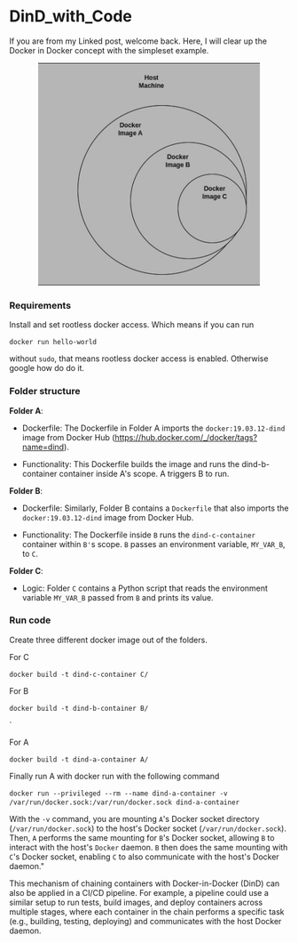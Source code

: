 # DinD_with_Code
If you are from my Linked post, welcome back. Here, I will clear up the Docker in Docker concept with the simpleset example. 
<p align="center">
  <img src="dind.jpeg" alt="GitHub Logo" width="400"/>
</p>

### Requirements
Install and set rootless docker access. Which means if you can run 

```
docker run hello-world
```

without `sudo`, that means rootless docker access is enabled. Otherwise google how do do it. 

### Folder structure
**Folder A**:
- Dockerfile: The Dockerfile in Folder A imports the `docker:19.03.12-dind` image from Docker Hub (https://hub.docker.com/_/docker/tags?name=dind).

- Functionality: This Dockerfile builds the image and runs the dind-b-container container inside A's scope. A triggers B to run.

**Folder B**:
- Dockerfile: Similarly, Folder B contains a `Dockerfile` that also imports the `docker:19.03.12-dind` image from Docker Hub.

- Functionality: The Dockerfile inside `B` runs the `dind-c-container` container within `B'`s scope. `B` passes an environment variable, `MY_VAR_B`, to `C`.

**Folder C**:
- Logic: Folder `C` contains a Python script that reads the environment variable `MY_VAR_B` passed from `B` and prints its value.

### Run code

Create three different docker image out of the folders.

For C
```
docker build -t dind-c-container C/
```

For B
```
docker build -t dind-b-container B/
```
`

For A
```
docker build -t dind-a-container A/
```

Finally run A with docker run with the following command

```
docker run --privileged --rm --name dind-a-container -v /var/run/docker.sock:/var/run/docker.sock dind-a-container
```

With the `-v` command, you are mounting `A`'s Docker socket directory (`/var/run/docker.sock`) to the host's Docker socket (`/var/run/docker.sock`). Then, `A` performs the same mounting for `B`'s Docker socket, allowing `B` to interact with the host's `Docker` daemon. `B` then does the same mounting with `C`'s Docker socket, enabling `C` to also communicate with the host's Docker daemon."

This mechanism of chaining containers with Docker-in-Docker (DinD) can also be applied in a CI/CD pipeline. For example, a pipeline could use a similar setup to run tests, build images, and deploy containers across multiple stages, where each container in the chain performs a specific task (e.g., building, testing, deploying) and communicates with the host Docker daemon.
